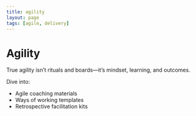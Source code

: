 ```yaml
---
title: agility
layout: page
tags: [agile, delivery]
---
```


# Agility

True agility isn’t rituals and boards—it’s mindset, learning, and outcomes.

Dive into:
- Agile coaching materials
- Ways of working templates
- Retrospective facilitation kits
